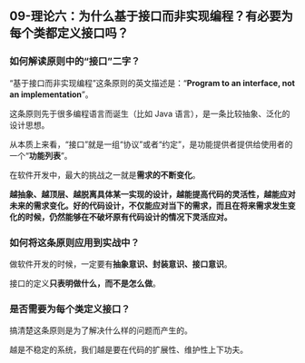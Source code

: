## 09-理论六：为什么基于接口而非实现编程？有必要为每个类都定义接口吗？



### 如何解读原则中的“接口”二字？

“基于接口而非实现编程”这条原则的英文描述是：“**Program to an interface, not an implementation**”。

这条原则先于很多编程语言而诞生（比如 Java 语言），是一条比较抽象、泛化的设计思想。

从本质上来看，“接口”就是一组“协议”或者“约定”，是功能提供者提供给使用者的一个“**功能列表**”。

在软件开发中，最大的挑战之一就是**需求的不断变化**。

**越抽象、越顶层、越脱离具体某一实现的设计，越能提高代码的灵活性，越能应对未来的需求变化。好的代码设计，不仅能应对当下的需求，而且在将来需求发生变化的时候，仍然能够在不破坏原有代码设计的情况下灵活应对。**



### 如何将这条原则应用到实战中？

做软件开发的时候，一定要有**抽象意识、封装意识、接口意识**。

接口的定义**只表明做什么，而不是怎么做**。



### 是否需要为每个类定义接口？

搞清楚这条原则是为了解决什么样的问题而产生的。

越是不稳定的系统，我们越是要在代码的扩展性、维护性上下功夫。